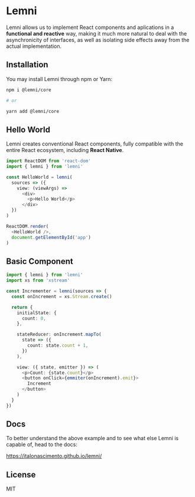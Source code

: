 # Lemni

Lemni allows us to implement React components and aplications in a **functional and reactive** way, making it much more natural to deal with the asynchronicity of interfaces, as well as isolating side effects away from the actual implementation.

## Installation

You may install Lemni through npm or Yarn:

```bash
npm i @lemni/core

# or

yarn add @lemni/core
```

## Hello World

Lemni creates conventional React components, fully compatible with the entire React ecosystem, including **React Native**.

```typescript
import ReactDOM from 'react-dom'
import { lemni } from 'lemni'

const HelloWorld = lemni(
  sources => ({
    view: (viewArgs) =>
      <div>
        <p>Hello World</p>
      </div>
  })
)

ReactDOM.render(
  <HelloWorld />,
  document.getElementById('app')
)
```

## Basic Component

```typescript
import { lemni } from 'lemni'
import xs from 'xstream'

const Incrementer = lemni(sources => {
  const onIncrement = xs.Stream.create()

  return {
    initialState: {
      count: 0,
    },

    stateReducer: onIncrement.mapTo(
      state => ({
        count: state.count + 1,
      })
    ),

    view: ({ state, emitter }) => (
      <p>Count: {state.count}</p>
      <button onClick={emmiter(onIncrement).emit}>
        Increment
      </button>
    )
  }
})
```

## Docs

To better understand the above example and to see what else Lemni is capable of, head to the docs:

https://italonascimento.github.io/lemni/

## License

MIT